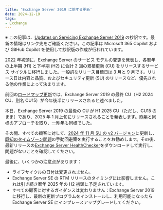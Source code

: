 ```yaml
---
title: 'Exchange Server 2019 に関する更新'
date: 2024-12-10
tags: 
- Exchange
---
```


※ この記事は、[Updates on Servicing Exchange Server 2019](https://techcommunity.microsoft.com/blog/exchange/updates-on-servicing-exchange-server-2019/4355545) の抄訳です。最新の情報はリンク先をご確認ください。この記事は Microsoft 365 Copilot および GitHub Copilot を使用して抄訳版の作成が行われています。

2022 年初頭に、Exchange Server のサービス モデルの変更を[発表](https://techcommunity.microsoft.com/t5/exchange-team-blog/released-2022-h1-cumulative-updates-for-exchange-server/ba-p/3285026)し、各暦年の上半期 (H1) と下半期 (H2) に合計 2 回の累積更新 (CU) をリリースするサービス サイクルに移行しました。一般的なリリース目標日は 3 月と 9 月です。リリース日は内容と品質、およびセキュリティ更新 (SU) のリリースなど、優先される他の作業によって決まります。

前回の[ロードマップ更新](https://techcommunity.microsoft.com/blog/exchange/exchange-server-roadmap-update/4132742)では、Exchange Server 2019 の最終 CU（H2 2024 CU、別名 CU15）が今年後半にリリースされると述べました。

本日、Exchange Server 2019 の最後の CU が H1 2025 CU（ただし、CU15 のまま）であり、2025 年 1 月上旬にリリースされることを発表します。[昨年](https://techcommunity.microsoft.com/blog/exchange/servicing-exchange-server-2019/3989195)と同様のアプローチを取り、[一昨年](https://techcommunity.microsoft.com/t5/exchange-team-blog/servicing-exchange-server/ba-p/3676996)も同様でした。

その間、すべての顧客に対して、[2024 年 11 月 SU の v2 バージョン](https://techcommunity.microsoft.com/blog/exchange/re-release-of-november-2024-exchange-server-security-update-packages/4341892)に更新し、[既知のタイムゾーン問題](https://support.microsoft.com/topic/time-zone-exception-occurs-after-installing-exchange-server-november-2024-su-version-1-or-version-2-851b3005-6d39-49a9-a6b5-5b4bb42a606f)の手動回避策を実行することをお勧めします。その後、最新リリースの[Exchange Server HealthChecker](https://aka.ms/HealthChecker)をダウンロードして実行し、問題がないことを確認してください。

最後に、いくつかの注意点があります：

- ライフサイクルの日付は変更されません。
- Exchange Server SE の RTM リリースのタイミングには影響しません。これは引き続き暦年 2025 年の H2 初頭に予定されています。
- すべての顧客に対するガイダンスは変わりません：Exchange Server 2019 に移行し、最新の更新プログラムをインストールし、利用可能になったら Exchange Server SE にインプレースアップグレードしてください。
